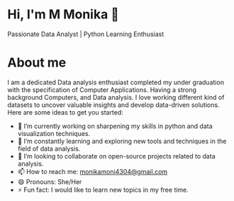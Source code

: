 # Hi, I'm M Monika 👋
Passionate Data Analyst | Python Learning Enthusiast 
# About me 
I am a dedicated Data analysis enthusiast completed my under graduation with the specification of Computer Applications. Having a strong background Computers, and Data analysis. I love working different kind of datasets to uncover valuable insights and develop data-driven solutions. 
Here are some ideas to get you started:

- 🔭 I’m currently working on sharpening my skills in python and data visualization techniques.
- 🌱 I’m constantly learning and exploring new tools and techniques in the field of data analysis.
- 👯 I’m looking  to collaborate on open-source projects related to data analysis.
- 📫 How to reach me: monikamoni4304@gmail.com
- 😄 Pronouns: She/Her
- ⚡ Fun fact: I would like to learn new topics in my free time.


